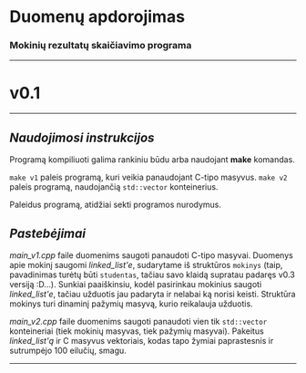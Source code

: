 # Duomenų apdorojimas

### Mokinių rezultatų skaičiavimo programa

---

# v0.1

---

## **_Naudojimosi instrukcijos_**

Programą kompiliuoti galima rankiniu būdu arba naudojant **make** komandas.

`make v1` paleis programą, kuri veikia panaudojant C-tipo masyvus.
`make v2` paleis programą, naudojančią `std::vector` konteinerius.

Paleidus programą, atidžiai sekti programos nurodymus.

## **_Pastebėjimai_**

_main_v1.cpp_ faile duomenims saugoti panaudoti C-tipo masyvai. Duomenys apie mokinį saugomi _linked_list'e_, sudarytame iš struktūros `mokinys` (taip, pavadinimas turėtų būti `studentas`, tačiau savo klaidą supratau padaręs v0.3 versiją :D...). Sunkiai paaiškinsiu, kodėl pasirinkau mokinius saugoti _linked_list'e_, tačiau užduotis jau padaryta ir nelabai ką norisi keisti. Struktūra mokinys turi dinaminį pažymių masyvą, kurio reikalauja užduotis.

_main_v2.cpp_ faile duomenims saugoti panaudoti vien tik `std::vector` konteineriai (tiek mokinių masyvas, tiek pažymių masyvai). Pakeitus _linked_list'ą_ ir C masyvus vektoriais, kodas tapo žymiai paprastesnis ir sutrumpėjo 100 eilučių, smagu.

---
